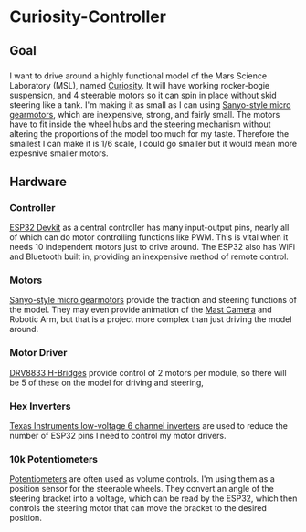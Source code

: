 # Curiosity-Controller

## Goal
###
I want to drive around a highly functional model of the Mars Science Laboratory (MSL), named [Curiosity](https://www.jpl.nasa.gov/missions/mars-science-laboratory-curiosity-rover-msl/).  It will have working rocker-bogie suspension, and 4 steerable motors so it can spin in place without skid steering like a tank.  I'm making it as small as I can using [Sanyo-style micro gearmotors](https://www.amazon.com/gp/aw/d/B07FVMVGM3/?_encoding=UTF8), which are inexpensive, strong, and fairly small.  The motors have to fit inside the wheel hubs and the steering mechanism without altering the proportions of the model too much for my taste.  Therefore the smallest I can make it is 1/6 scale, I could go smaller but it would mean more expesnive smaller motors.

## Hardware
### Controller
[ESP32 Devkit](https://www.microcenter.com/product/613822/inland-esp32-wroom-32d-module) as a central controller has many input-output pins, nearly all of which can do motor controlling functions like PWM.  This is vital when it needs 10 independent motors just to drive around.  The ESP32 also has WiFi and Bluetooth built in, providing an inexpensive method of remote control.

### Motors
[Sanyo-style micro gearmotors](https://www.amazon.com/gp/aw/d/B07FVMVGM3/?_encoding=UTF8) provide the traction and steering functions of the model.  They may even provide animation of the [Mast Camera](https://science.nasa.gov/mission/msl-curiosity/science-instruments/#h-mastcam) and Robotic Arm, but that is a project more complex than just driving the model around.

### Motor Driver
[DRV8833 H-Bridges](https://www.amazon.com/VKLSVAN-DRV8833-h-Bridge-Arduino-Microcontroller/dp/B0DQGQ1V1C) provide control of 2 motors per module, so there will be 5 of these on the model for driving and steering,

### Hex Inverters
[Texas Instruments low-voltage 6 channel inverters](https://www.mouser.com/ProductDetail/Texas-Instruments/SN74LVC04APWRG3?qs=EuM%2FBx4ov4R3TYLIBa%252BMkA%3D%3D) are used to reduce the number of ESP32 pins I need to control my motor drivers.

### 10k Potentiometers
[Potentiometers](https://www.amazon.com/Taiss-Potentiometer-Variable-Resistors-Terminals/dp/B09XDR799P) are often used as volume controls.  I'm using them as a position sensor for the steerable wheels.  They convert an angle of the steering bracket into a voltage, which can be read by the ESP32, which then controls the steering motor that can move the bracket to the desired position.

